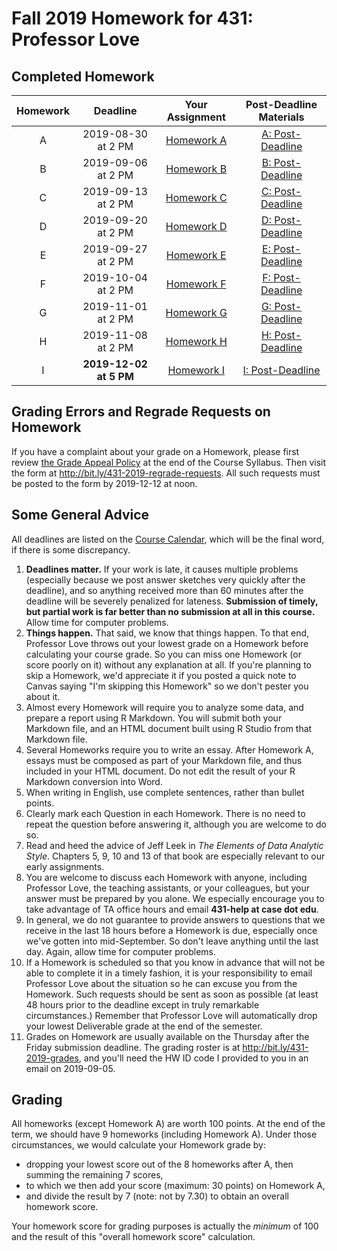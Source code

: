 # Fall 2019 Homework for 431: Professor Love

## Completed Homework

Homework | Deadline | Your Assignment | Post-Deadline Materials
:----------: | :----------: | :----------------: | :---------------:
A | 2019-08-30 at 2 PM | [Homework A](https://github.com/THOMASELOVE/2019-431/tree/master/HOMEWORK/A) | [A: Post-Deadline](https://github.com/THOMASELOVE/2019-431/blob/master/HOMEWORK/A/post-deadline.md) 
B | 2019-09-06 at 2 PM | [Homework B](https://github.com/THOMASELOVE/2019-431/tree/master/HOMEWORK/B) | [B: Post-Deadline](https://github.com/THOMASELOVE/2019-431/blob/master/HOMEWORK/B/post-deadline.md)   
C | 2019-09-13 at 2 PM | [Homework C](https://github.com/THOMASELOVE/2019-431/tree/master/HOMEWORK/C) | [C: Post-Deadline](https://github.com/THOMASELOVE/2019-431/blob/master/HOMEWORK/C/post-deadline.md)  
D | 2019-09-20 at 2 PM | [Homework D](https://github.com/THOMASELOVE/2019-431/tree/master/HOMEWORK/D) | [D: Post-Deadline](https://github.com/THOMASELOVE/2019-431/blob/master/HOMEWORK/D/post-deadline.md)  
E | 2019-09-27 at 2 PM | [Homework E](https://github.com/THOMASELOVE/2019-431/tree/master/HOMEWORK/E) | [E: Post-Deadline](https://github.com/THOMASELOVE/2019-431/blob/master/HOMEWORK/E/post-deadline.md) 
F | 2019-10-04 at 2 PM | [Homework F](https://github.com/THOMASELOVE/2019-431/tree/master/HOMEWORK/F) | [F: Post-Deadline](https://github.com/THOMASELOVE/2019-431/blob/master/HOMEWORK/F/post-deadline.md)
G | 2019-11-01 at 2 PM | [Homework G](https://github.com/THOMASELOVE/2019-431/tree/master/HOMEWORK/G) | [G: Post-Deadline](https://github.com/THOMASELOVE/2019-431/blob/master/HOMEWORK/G/post-deadline.md)
H | 2019-11-08 at 2 PM | [Homework H](https://github.com/THOMASELOVE/2019-431/tree/master/HOMEWORK/H) | [H: Post-Deadline](https://github.com/THOMASELOVE/2019-431/blob/master/HOMEWORK/H/post-deadline.md)
I | **2019-12-02 at 5 PM** | [Homework I](https://github.com/THOMASELOVE/2019-431/tree/master/HOMEWORK/I) | [I: Post-Deadline](https://github.com/THOMASELOVE/2019-431/blob/master/HOMEWORK/I/post-deadline.md)

## Grading Errors and Regrade Requests on Homework

If you have a complaint about your grade on a Homework, please first review [the Grade Appeal Policy](https://thomaselove.github.io/2019-431-syllabus/general-course-policies.html#grade-appeal-policy---request-a-review-in-december) at the end of the Course Syllabus. Then visit the form at http://bit.ly/431-2019-regrade-requests. All such requests must be posted to the form by 2019-12-12 at noon.

## Some General Advice

All deadlines are listed on the [Course Calendar](https://github.com/THOMASELOVE/2019-431/blob/master/calendar.md), which will be the final word, if there is some discrepancy. 

1. **Deadlines matter.** If your work is late, it causes multiple problems (especially because we post answer sketches very quickly after the deadline), and so anything received more than 60 minutes after the deadline will be severely penalized for lateness.  **Submission of timely, but partial work is far better than no submission at all in this course.** Allow time for computer problems.
2. **Things happen.** That said, we know that things happen. To that end, Professor Love throws out your lowest grade on a Homework before calculating your course grade. So you can miss one Homework (or score poorly on it) without any explanation at all. If you're planning to skip a Homework, we'd appreciate it if you posted a quick note to Canvas saying "I'm skipping this Homework" so we don't pester you about it.
3. Almost every Homework will require you to analyze some data, and prepare a report using R Markdown. You will submit both your Markdown file, and an HTML document built using R Studio from that Markdown file. 
4. Several Homeworks require you to write an essay. After Homework A, essays must be composed as part of your Markdown file, and thus included in your HTML document. Do not edit the result of your R Markdown conversion into Word.
5. When writing in English, use complete sentences, rather than bullet points.
6. Clearly mark each Question in each Homework. There is no need to repeat the question before answering it, although you are welcome to do so.
7. Read and heed the advice of Jeff Leek in *The Elements of Data Analytic Style*. Chapters 5, 9, 10 and 13 of that book are especially relevant to our early assignments.
8. You are welcome to discuss each Homework with anyone, including Professor Love, the teaching assistants, or your colleagues, but your answer must be prepared by you alone. We especially encourage you to take advantage of TA office hours and email **431-help at case dot edu**.
9. In general, we do not guarantee to provide answers to questions that we receive in the last 18 hours before a Homework is due, especially once we've gotten into mid-September. So don't leave anything until the last day. Again, allow time for computer problems.
10. If a Homework is scheduled so that you know in advance that will not be able to complete it in a timely fashion, it is your responsibility to email Professor Love about the situation so he can excuse you from the Homework. Such requests should be sent as soon as possible (at least 48 hours prior to the deadline except in truly remarkable circumstances.) Remember that Professor Love will automatically drop your lowest Deliverable grade at the end of the semester.
11. Grades on Homework are usually available on the Thursday after the Friday submission deadline. The grading roster is at http://bit.ly/431-2019-grades, and you'll need the HW ID code I provided to you in an email on 2019-09-05.

## Grading

All homeworks (except Homework A) are worth 100 points. At the end of the term, we should have 9 homeworks (including Homework A). Under those circumstances, we would calculate your Homework grade by:

- dropping your lowest score out of the 8 homeworks after A, then summing the remaining 7 scores,
- to which we then add your score (maximum: 30 points) on Homework A,
- and divide the result by 7 (note: not by 7.30) to obtain an overall homework score.

Your homework score for grading purposes is actually the *minimum* of 100 and the result of this "overall homework score" calculation.

